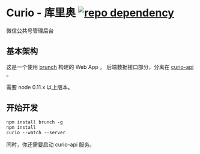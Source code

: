 # Curio - 库里奥 [![repo dependency](https://david-dm.org/CuriousityChina/curio.png)](https://david-dm.org/CuriousityChina/curio)

微信公共号管理后台

## 基本架构

这是一个使用 [brunch](http://brunch.io/) 构建的 Web App 。
后端数据接口部分，分离在 [curio-api](https://github.com/CuriosityChina/curio-api) 。

需要 node 0.11.x 以上版本。

## 开始开发

```
npm install brunch -g
npm install
curio --watch --server
```

同时，你还需要启动 curio-api 服务。
